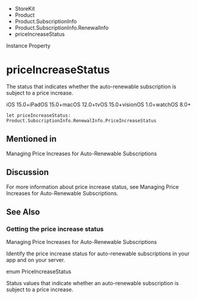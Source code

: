 

- StoreKit
- Product
- Product.SubscriptionInfo
- Product.SubscriptionInfo.RenewalInfo
-  priceIncreaseStatus 

Instance Property

# priceIncreaseStatus

The status that indicates whether the auto-renewable subscription is subject to a price increase.

iOS 15.0+iPadOS 15.0+macOS 12.0+tvOS 15.0+visionOS 1.0+watchOS 8.0+

``` source
let priceIncreaseStatus: Product.SubscriptionInfo.RenewalInfo.PriceIncreaseStatus
```

## Mentioned in 

Managing Price Increases for Auto-Renewable Subscriptions

## Discussion

For more information about price increase status, see Managing Price Increases for Auto-Renewable Subscriptions.

## See Also

### Getting the price increase status

Managing Price Increases for Auto-Renewable Subscriptions

Identify the price increase status for auto-renewable subscriptions in your app and on your server.

enum PriceIncreaseStatus

Status values that indicate whether an auto-renewable subscription is subject to a price increase.

